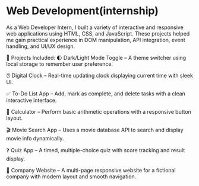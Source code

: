 # Web Development(internship)
As a Web Developer Intern, I built a variety of interactive and responsive web applications using HTML, CSS, and JavaScript. These projects helped me gain practical experience in DOM manipulation, API integration, event handling, and UI/UX design.

🔧 Projects Included:
🌓 Dark/Light Mode Toggle – A theme switcher using local storage to remember user preference.

⏰ Digital Clock – Real-time updating clock displaying current time with sleek UI.

✅ To-Do List App – Add, mark as complete, and delete tasks with a clean interactive interface.

🧮 Calculator – Perform basic arithmetic operations with a responsive button layout.

🎬 Movie Search App – Uses a movie database API to search and display movie info dynamically.

❓ Quiz App – A timed, multiple-choice quiz with score tracking and result display.

🏢 Company Website – A multi-page responsive website for a fictional company with modern layout and smooth navigation.
